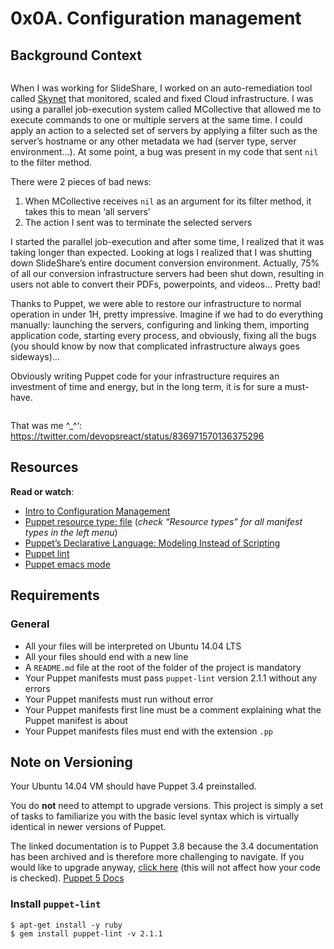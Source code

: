 <h1 class="gap">0x0A. Configuration management</h1><div class="gap" id="project-description">
<h2>Background Context</h2>
<p><a href="https://youtu.be/ogYLFyp68cI" target="_blank"><img alt="" src="https://holbertonintranet.s3.amazonaws.com/uploads/medias/2019/6/6a0a8024f2b1c47a9d1e.png?X-Amz-Algorithm=AWS4-HMAC-SHA256&amp;X-Amz-Credential=AKIARDDGGGOUWMNL5ANN%2F20210904%2Fus-east-1%2Fs3%2Faws4_request&amp;X-Amz-Date=20210904T210855Z&amp;X-Amz-Expires=86400&amp;X-Amz-SignedHeaders=host&amp;X-Amz-Signature=74d719ad1330167bf79345a49ed7cee300844674cd3ef52c6a70768ce80be8f7" style=""/></a></p>
<p>When I was working for SlideShare, I worked on an auto-remediation tool called <a href="/rltoken/ftFvBjxNPLoWcF9eHaK8yw" target="_blank" title="Skynet">Skynet</a> that monitored, scaled and fixed Cloud infrastructure. I was using a parallel job-execution system called MCollective that allowed me to execute commands to one or multiple servers at the same time. I could apply an action to a selected set of servers by applying a filter such as the server’s hostname or any other metadata we had (server type, server environment…). At some point, a bug was present in my code that sent <code>nil</code> to the filter method. </p>
<p>There were 2 pieces of bad news:</p>
<ol>
<li>When MCollective receives <code>nil</code> as an argument for its filter method, it takes this to mean ‘all servers’</li>
<li>The action I sent was to terminate the selected servers</li>
</ol>
<p>I started the parallel job-execution and after some time, I realized that it was taking longer than expected. Looking at logs I realized that I was shutting down SlideShare’s entire document conversion environment. Actually, 75% of all our conversion infrastructure servers had been shut down, resulting in users not able to convert their PDFs, powerpoints, and videos… Pretty bad!</p>
<p>Thanks to Puppet, we were able to restore our infrastructure to normal operation in under 1H, pretty impressive. Imagine if we had to do everything manually: launching the servers, configuring and linking them, importing application code, starting every process, and obviously, fixing all the bugs (you should know by now that complicated infrastructure always goes sideways)…</p>
<p>Obviously writing Puppet code for your infrastructure requires an investment of time and energy, but in the long term, it is for sure a must-have.</p>
<p><img alt="" src="https://s3.amazonaws.com/intranet-projects-files/holbertonschool-sysadmin_devops/292/4i8il3B.gif" style=""/></p>
<p>That was me ^_^‘: <a href="/rltoken/uHU1llO2UZXg8_funEgpJA" target="_blank" title="https://twitter.com/devopsreact/status/836971570136375296">https://twitter.com/devopsreact/status/836971570136375296</a></p>
<h2>Resources</h2>
<p><strong>Read or watch</strong>:</p>
<ul>
<li><a href="/rltoken/r-NmkYO8bxIKp2qEx2ZjKQ" target="_blank" title="Intro to Configuration Management">Intro to Configuration Management</a> </li>
<li><a href="/rltoken/fuhnsI9_1_F4GrHwGT3GxA" target="_blank" title="Puppet resource type: file">Puppet resource type: file</a> (<em>check “Resource types” for all manifest types in the left menu</em>)</li>
<li><a href="/rltoken/Fqmb5rnChQgYAypvKoTxAQ" target="_blank" title="Puppet's Declarative Language: Modeling Instead of Scripting">Puppet’s Declarative Language: Modeling Instead of Scripting</a></li>
<li><a href="/rltoken/oezu0m_hJ8nEVA6a9o17Tw" target="_blank" title="Puppet lint">Puppet lint</a> </li>
<li><a href="/rltoken/N70cVw8mG3707He-OxjP1w" target="_blank" title="Puppet emacs mode">Puppet emacs mode</a> </li>
</ul>
<h2>Requirements</h2>
<h3>General</h3>
<ul>
<li>All your files will be interpreted on Ubuntu 14.04 LTS</li>
<li>All your files should end with a new line</li>
<li>A <code>README.md</code> file at the root of the folder of the project is mandatory</li>
<li>Your Puppet manifests must pass <code>puppet-lint</code> version 2.1.1 without any errors</li>
<li>Your Puppet manifests must run without error</li>
<li>Your Puppet manifests first line must be a comment explaining what the Puppet manifest is about</li>
<li>Your Puppet manifests files must end with the extension <code>.pp</code> </li>
</ul>
<h2>Note on Versioning</h2>
<p>Your Ubuntu 14.04 VM should have Puppet 3.4 preinstalled. </p>
<p>You do <strong>not</strong> need to attempt to upgrade versions. This project is simply a set of tasks to familiarize you with the basic level syntax which is virtually identical in newer versions of Puppet. </p>
<p>The linked documentation is to Puppet 3.8 because the 3.4 documentation has been archived and is therefore more challenging to navigate. If you would like to upgrade anyway, <a href="/rltoken/e6imCENcgeeIw6JV5ltSkw" target="_blank" title="click here">click here</a> (this will not affect how your code is checked). <a href="/rltoken/_xOod_Lzz8WKTbhpG5SWLQ" target="_blank" title="Puppet 5 Docs">Puppet 5 Docs</a></p>
<h3>Install <code>puppet-lint</code></h3>
<pre><code>$ apt-get install -y ruby
$ gem install puppet-lint -v 2.1.1
</code></pre>
</div>
